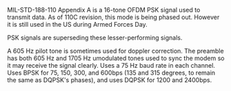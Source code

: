 MIL-STD-188-110 Appendix A is a 16-tone OFDM PSK signal used to transmit data. As of 110C revision, this mode is being phased out. However it is still used in the US during Armed Forces Day.

PSK signals are superseding these lesser-performing signals.

A 605 Hz pilot tone is sometimes used for doppler correction. The preamble has both 605 Hz and 1705 Hz umodulated tones used to sync the modem so it may receive the signal clearly. Uses a 75 Hz baud rate in each channel. Uses BPSK for 75, 150, 300, and 600bps (135 and 315 degrees, to remain the same as DQPSK's phases), and uses DQPSK for 1200 and 2400bps.